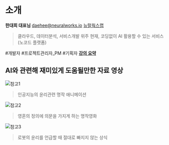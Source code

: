 # 소개

**한대희 대표님**
daehee@neuralworks.io
[뉴럴웍스랩](https://neuralworks.io)

> 클라우드, 데이터분석, 서비스개발 위주
> 현재, 코딩없이 AI 활용할 수 있는 서비스 (노코드 플랫폼)

#개발자 #프로젝트관리자_PM #기획자
**[강의 요약](https://excalidraw.com/#json=xvjuskiW6qvgVDRi3eT04,9xFAG6HX9tDd402vmxYg5Q)**

## AI와 관련해 재미있게 도움될만한 자료 영상

![참고1](https://www.youtube.com/watch?v=x7gmQ82HUck)
> 인공지능의 윤리관련 명작 애니메이션

![참고2](https://www.youtube.com/watch?v=gP3TCNPuhFg)
> 영혼의 정의에 의문을 가지게 하는 명작영화

![참고3](https://www.youtube.com/watch?v=o-CoyK76D6k)
> 로봇의 윤리를 언급할 때 절대로 빠지지 않는 상식

